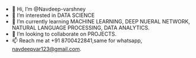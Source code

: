 - 👋 Hi, I’m @Navdeep-varshney
- 👀 I’m interested in DATA SCIENCE
- 🌱 I’m currently learning MACHINE LEARNING, DEEP NUERAL NETWORK, NATURAL LANGUAGE PROCESSING, DATA ANALYTICS.
- 💞️ I’m looking to collaborate on PROJECTS.
- 📫 Reach me at +91 8700422841,same for whatsapp, navdeepvar123@gmail.com.
